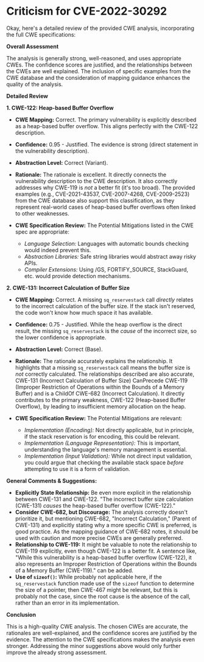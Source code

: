 # Criticism for CVE-2022-30292

Okay, here's a detailed review of the provided CWE analysis, incorporating the full CWE specifications:

**Overall Assessment**

The analysis is generally strong, well-reasoned, and uses appropriate CWEs. The confidence scores are justified, and the relationships between the CWEs are well explained. The inclusion of specific examples from the CWE database and the consideration of mapping guidance enhances the quality of the analysis.

**Detailed Review**

**1. CWE-122: Heap-based Buffer Overflow**

*   **CWE Mapping:** Correct. The primary vulnerability is explicitly described as a heap-based buffer overflow. This aligns perfectly with the CWE-122 description.

*   **Confidence:** 0.95 - Justified. The evidence is strong (direct statement in the vulnerability description).

*   **Abstraction Level:** Correct (Variant).

*   **Rationale:** The rationale is excellent. It directly connects the vulnerability description to the CWE description. It also correctly addresses why CWE-119 is *not* a better fit (it's too broad). The provided examples (e.g., CVE-2021-43537, CVE-2007-4268, CVE-2009-2523) from the CWE database also support this classification, as they represent real-world cases of heap-based buffer overflows often linked to other weaknesses.

*   **CWE Specification Review:** The Potential Mitigations listed in the CWE spec are appropriate:
    *   *Language Selection:* Languages with automatic bounds checking would indeed prevent this.
    *   *Abstraction Libraries:* Safe string libraries would abstract away risky APIs.
    *   *Compiler Extensions:* Using /GS, FORTIFY_SOURCE, StackGuard, etc. would provide detection mechanisms.

**2. CWE-131: Incorrect Calculation of Buffer Size**

*   **CWE Mapping:** Correct. A missing `sq_reservestack` call *directly* relates to the incorrect calculation of the buffer size. If the stack isn't reserved, the code won't know how much space it has available.

*   **Confidence:** 0.75 - Justified. While the heap overflow is the direct result, the missing `sq_reservestack` is the *cause* of the incorrect size, so the lower confidence is appropriate.

*   **Abstraction Level:** Correct (Base).

*   **Rationale:** The rationale accurately explains the relationship. It highlights that a missing `sq_reservestack` call means the buffer size is *not* correctly calculated. The relationships described are also accurate,  CWE-131 (Incorrect Calculation of Buffer Size) CanPrecede CWE-119 (Improper Restriction of Operations within the Bounds of a Memory Buffer) and is a ChildOf CWE-682 (Incorrect Calculation). It directly contributes to the primary weakness, CWE-122 (Heap-based Buffer Overflow), by leading to insufficient memory allocation on the heap.

*   **CWE Specification Review:** The Potential Mitigations are relevant:
    *   *Implementation (Encoding):* Not directly applicable, but in principle, if the stack reservation is for encoding, this could be relevant.
    *   *Implementation (Language Representation):*  This is important, understanding the language's memory management is essential.
    *   *Implementation (Input Validation):* While not direct input validation, you could argue that checking the available stack space *before* attempting to use it is a form of validation.

**General Comments & Suggestions:**

*   **Explicitly State Relationship:** Be even more explicit in the relationship between CWE-131 and CWE-122.  "The incorrect buffer size calculation (CWE-131) *causes* the heap-based buffer overflow (CWE-122)."
*   **Consider CWE-682, but Discourage:** The analysis correctly doesn't prioritize it, but mentioning CWE-682, "Incorrect Calculation," (Parent of CWE-131) and explicitly stating why a more specific CWE is preferred, is good practice. As the mapping guidance of CWE-682 notes, it should be used with caution and more precise CWEs are generally preferred.
*  **Relationship to CWE-119:** It might be valuable to note the relationship to CWE-119 explicitly, even though CWE-122 is a better fit. A sentence like, "While this vulnerability is a heap-based buffer overflow (CWE-122), it also represents an Improper Restriction of Operations within the Bounds of a Memory Buffer (CWE-119)." can be added.
*  **Use of `sizeof()`:** While probably not applicable here, if the `sq_reservestack` function made use of the `sizeof` function to determine the size of a pointer, then CWE-467 might be relevant, but this is probably not the case, since the root cause is the absence of the call, rather than an error in its implementation.

**Conclusion**

This is a high-quality CWE analysis. The chosen CWEs are accurate, the rationales are well-explained, and the confidence scores are justified by the evidence. The attention to the CWE specifications makes the analysis even stronger. Addressing the minor suggestions above would only further improve the already strong assessment.